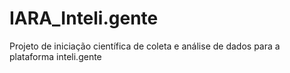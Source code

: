 # IARA_Inteli.gente
Projeto de iniciação científica de coleta e análise de dados para a plataforma inteli.gente
